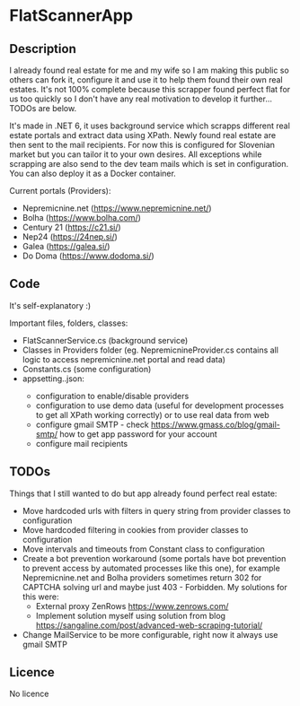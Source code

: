 # FlatScannerApp

## Description

I already found real estate for me and my wife so I am making this public so others can fork it, configure it and use it to help them found their own real estates. It's not 100% complete because this scrapper found perfect flat for us too quickly so I don't have any real motivation to develop it further... TODOs are below.

It's made in .NET 6, it uses background service which scrapps different real estate portals and extract data using XPath. Newly found real estate are then sent to the mail recipients. For now this is configured for Slovenian market but you can tailor it to your own desires. All exceptions while scrapping are also send to the dev team mails which is set in configuration. You can also deploy it as a Docker container.

Current portals (Providers):
 - Nepremicnine.net (https://www.nepremicnine.net/)
 - Bolha (https://www.bolha.com/)
 - Century 21 (https://c21.si/)
 - Nep24 (https://24nep.si/)
 - Galea (https://galea.si/)
 - Do Doma (https://www.dodoma.si/)

## Code

It's self-explanatory :)

Important files, folders, classes:
- FlatScannerService.cs (background service)
- Classes in Providers folder (eg. NepremicnineProvider.cs contains all logic to access nepremicnine.net portal and read data)
- Constants.cs (some configuration)
- appsetting.<env>.json:
  - configuration to enable/disable providers
  - configuration to use demo data (useful for development processes to get all XPath working correctly) or to use real data from web
  - configure gmail SMTP - check https://www.gmass.co/blog/gmail-smtp/ how to get app password for your account
  - configure mail recipients

## TODOs

Things that I still wanted to do but app already found perfect real estate:
- Move hardcoded urls with filters in query string from provider classes to configuration
- Move hardcoded filtering in cookies from provider classes to configuration
- Move intervals and timeouts from Constant class to configuration
- Create a bot prevention workaround (some portals have bot prevention to prevent access by automated processes like this one), for example Nepremicnine.net and Bolha providers sometimes return 302 for CAPTCHA solving url and maybe just 403 - Forbidden. My solutions for this were:
  - External proxy ZenRows https://www.zenrows.com/
  - Implement solution myself using solution from blog https://sangaline.com/post/advanced-web-scraping-tutorial/
- Change MailService to be more configurable, right now it always use gmail SMTP

## Licence

No licence
